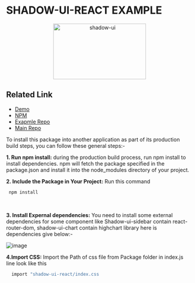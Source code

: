# SHADOW-UI-REACT EXAMPLE
<!-- markdownlint-disable-next-line -->
<p align="center">
  <a href="https://shadow-ui-react-example.vercel.app/" rel="noopener" target="_blank"><img width="250" height="150" src="https://lh3.googleusercontent.com/fife/ALs6j_GIO-J2oINJgCPKGgQNz9xIDlfb0B6iiruNNOX4_3D9N9jxLnEFLl9hyRQEUCm38uJupNP5mflyqVmbl_2p6EdQgCzWlaSn0DkiCEB2b9uY-n2TpcgmjtVDqamviB386v5qZHIyjdIndU0uD67ztYHs2ZZjgwwceHwGNNDKaAhAG_F7Bi0uxY_sKVWRVE0N282drKmaw-_h5e-cSy46cxt_opDHiBmZarYdSfbvkMMuDDtPoj1x4x1io3wAzTxS8fu4iuUQpgs1feJ6Y7zHSoUFkx-dhwoTKoB2Z0m4LXNFklV7ST_OLPlzXGIl4cN1cVqr7q7q6xIqZAdn1CcZMriJsRvOegWDnrPkyTjwh-Y9RhBPHkBxjWqqjZJMb-RbOQddiVbrdg2XPJYDw5VaeKU6EiJlPGkPIRjTN0mFlIRwUEGNS1A1YJUPKhGTTzXY9gSO_fspwAVunWsD4vEereYwkaNDWtCzmBWDg11HOfNDiOuiqN5qnC0uEy7FJhHogOqxibDxq_VPv0bOYSklaLltJGYRhU-9ZJJ8aPKh2kDS6qMDfR7qliWFyRcvlKTEgJzbXCxeArs93MDa7m-ifsGw6mjphOrmvr_GrzVcLvaF2sBry4oi9K1tsGexTmHXaKxG18bYhHbP4je-QUJ1h7ai0BMkygRidRbaYbWpH5_oxkT66U3Hu4RPGG12Gfh3ofyQdFBTYFsv61CSGZmgSvj4ItEXE0-o5hyWxF4HeGGa3pcX8-TrnCnBl-NYt9TI2jnARJoVojVLNFBLQ4mca5p6xtgeHZZCyK1nEpaFNIdGGqUxlaIMVWTJnsP0K9hMl-_i5mgmwdltuCV7yiBX8uwHWTSUYgYZ1HF13cCxYdVL3JxE1nv2ggwslLOCkGt-jGYSSk0OqvrFB2Mk4Lseyv_-NBi1FMMRnhwMoZb5EtyAcw8zLzfLZK1A1xuu0sG4zYdKoXyHTZD3ebGP_Ll8PsC3VcgQhdHYFstdfQYtWJ1XtTIOnBtd0gZwZYxjlGAz9SvHpDlKCDTeWN3XT5EUfunxCpIW3jC8aptba0dfaJHsiAwTAMzXykBOSxECic1NzZ5nsugnHEiNiJ-UK6wkyDaJa5arwlISOYplC1aCDX0swoVDy0aIIzndjlAV9O_VGKEWzGTAS2RKKkkcDawSwe9bPMmEwZaE74SMyXi5A-4A0Sw4SbHEsids0Lh8Ooj-uZQtKU5Rt9puibRMnCUmYCwdNAiBl_ZfzfquESXTT1E8LbyCBt-T7fLm4lU_m7tVAYPwAhy0FTPIz-KUREPXGx3jJewT72c8hCCvFOZyKNoq_lQbbNaY507TYg7GqXpESQC_pdcRKX3ZSp0iOIG_A_0WlhsmI8d3Ig4_qFfMAqoVszwstZL96ZmaZ0iCj4tmJMIuiuHiK_u7StuS5qU5gaOQFq23EO5NH4F3I7htFrvLmWpUVJ3kqRloaI8qlPXfpaPeTNW5ClFtricd6CTssf4PZjsKSpURqQyQrj7o7HvAFau1C2xlPoDbl-vJ11co_gyrnA2cYdfiLiXblHVinueGH-VZnNP2m8PYOMj0VVBAmRQVh1nDFIdLSKDOrkUVw2FkP_hLwiVmqtSK=w1920-h868" alt="shadow-ui" ></a>
</p>


## Related Link

 - [Demo ](https://shadow-ui-react-example.vercel.app/)
 - [NPM](https://www.npmjs.com/package/shadow-ui-react)
 - [Exapmle Repo](https://github.com/shubham9069/Shadow-UI-React-Example)
 - [Main Repo](https://github.com/shubham9069/SHADOW_UI_REACT)

 To install this package into another application as part of its production build steps, you can follow these general steps:-<br/>
 
 **1. Run npm install:**
 during the production build process, run npm install to install dependencies. npm will fetch the package specified in the package.json and install it into the node_modules directory of your project.<br/>
 
 **2. Include the Package in Your Project:**
 Run this command<br/>
 
 ```bash
  npm install 
```
<br/>

 **3. Install Expernal dependencies:**
 You need to install some external dependencies for some component like Shadow-ui-sidebar contain react-router-dom, shadow-ui-chart contain highchart library here is dependencies give below:-
 <br/>
 
 ![image](https://github.com/shubham9069/SHADOW_UI_REACT/assets/101730475/5dd322fd-255a-45cf-9d49-a78a67c26067)
 <br/>

 **4.Import CSS:**
  Import the Path of css file from Package folder in index.js line look like this<br/>
 
 ```bash
   import "shadow-ui-react/index.css 
```
<br/>
 




